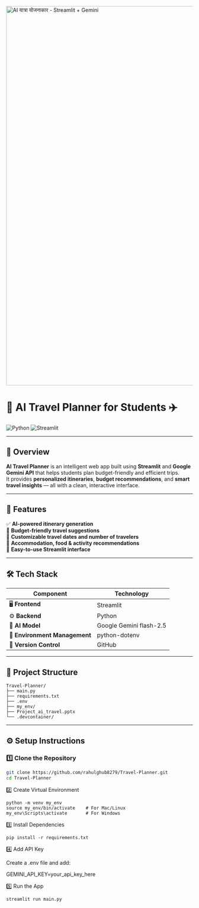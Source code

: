 <img width="1536" height="1024" alt="AI यात्रा योजनाकार - Streamlit + Gemini" src="https://github.com/user-attachments/assets/59702293-83a5-42b1-89ca-52c79f9f205b" />

# 🧭 AI Travel Planner for Students ✈️  

![Python](https://img.shields.io/badge/Python-3.9%2B-blue?logo=python&logoColor=white)
![Streamlit](https://img.shields.io/badge/Streamlit-App-red?logo=streamlit) 

---

## 🎯 Overview
**AI Travel Planner** is an intelligent web app built using **Streamlit** and **Google Gemini API** that helps students plan budget-friendly and efficient trips.  
It provides **personalized itineraries**, **budget recommendations**, and **smart travel insights** — all with a clean, interactive interface.  

---

## 🚀 Features
✅ **AI-powered itinerary generation**  
💸 **Budget-friendly travel suggestions**  
📅 **Customizable travel dates and number of travelers**  
🏨 **Accommodation, food & activity recommendations**  
🧭 **Easy-to-use Streamlit interface**

---

## 🛠️ Tech Stack
| Component | Technology |
|------------|-------------|
| 🖥️ **Frontend** | Streamlit |
| ⚙️ **Backend** | Python |
| 🤖 **AI Model** | Google Gemini flash-2.5 |
| 🔐 **Environment Management** | python-dotenv |
| 🧾 **Version Control** | GitHub |

---

## 📂 Project Structure
```
Travel-Planner/
├── main.py 
├── requirements.txt 
├── .env 
├── my_env/ 
├── Project_ai_travel.pptx 
└── .devcontainer/ 

```


---

## ⚙️ Setup Instructions

### 1️⃣ Clone the Repository
```bash
git clone https://github.com/rahulghub8279/Travel-Planner.git
cd Travel-Planner
```

2️⃣ Create Virtual Environment
```
python -m venv my_env
source my_env/bin/activate    # For Mac/Linux
my_env\Scripts\activate       # For Windows
```

3️⃣ Install Dependencies
```
pip install -r requirements.txt
```
4️⃣ Add API Key

Create a .env file and add:

GEMINI_API_KEY=your_api_key_here

5️⃣ Run the App
```
streamlit run main.py
```
